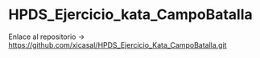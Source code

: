 # HPDS_Ejercicio_kata_CampoBatalla

Enlace al repositorio -> https://github.com/xicasal/HPDS_Ejercicio_Kata_CampoBatalla.git
